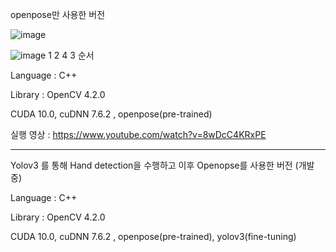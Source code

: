 openpose만 사용한 버전

![image](https://user-images.githubusercontent.com/43734014/114185550-d26aa480-9980-11eb-90ba-b8ce17e07d1a.png)

![image](https://user-images.githubusercontent.com/43734014/114185699-f8904480-9980-11eb-93e5-c0e874ad9553.png)
1 2 4 3 순서

Language : C++

Library : OpenCV 4.2.0

CUDA 10.0, cuDNN 7.6.2 , openpose(pre-trained)

실행 영상 : https://www.youtube.com/watch?v=8wDcC4KRxPE





--------------------------------------------------------

Yolov3 를 통해 Hand detection을 수행하고 
이후 Openopse를 사용한 버전 (개발중)

Language : C++

Library : OpenCV 4.2.0

CUDA 10.0, cuDNN 7.6.2 , openpose(pre-trained), yolov3(fine-tuning)


